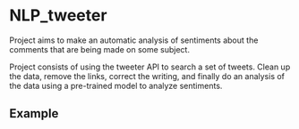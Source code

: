 # NLP_tweeter
Project aims to make an automatic analysis of sentiments about the comments that are being made on some subject.

Project consists of using the tweeter API to search a set of tweets. Clean up the data, remove the links, correct the writing, and finally do an analysis of the data using a pre-trained model to analyze sentiments.
## Example


